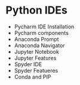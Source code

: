 # Python IDEs

- Pycharm IDE Installation
- Pycharm components
- Anaconda Prompt
- Anaconda Navigator
- Jupyter Notebook
- Jupyter Features
- Spyder IDE
- Spyder Featueres
- Conda and PIP
